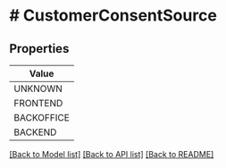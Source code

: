# # CustomerConsentSource


## Properties 



| Value |
------------ | 
UNKNOWN|CONSENT_SOURCE_UNKNOWN
FRONTEND|CONSENT_SOURCE_FRONTEND
BACKOFFICE|CONSENT_SOURCE_BACKOFFICE
BACKEND|CONSENT_SOURCE_BACKEND

[[Back to Model list]](../../README.md#models) [[Back to API list]](../../README.md#endpoints) [[Back to README]](../../README.md)

